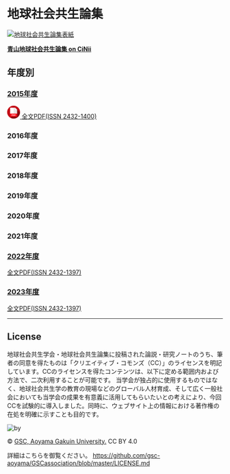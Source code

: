 # 地球社会共生論集
[<img src="https://cloud.githubusercontent.com/assets/416977/15894284/05bb03de-2dc0-11e6-8518-1b0a9ff8401d.png" width="400" alt="地球社会共生論集表紙">](https://ci.nii.ac.jp/ncid/AA12752326)

**[青山地球社会共生論集 on CiNii](https://ci.nii.ac.jp/ncid/AA12752326)**


## 年度別
### [2015年度](https://github.com/gsc-aoyama/GSCassociation/tree/master/2015)
[<img src="https://github.com/gsc-aoyama/GSCassociation/blob/master/assets/Pdf_icon_file.png?raw=true" width="30"> 全文PDF(ISSN 2432-1400)](https://github.com/gsc-aoyama/GSCassociation/blob/master/2015/%E5%9C%B0%E7%90%83%E7%A4%BE%E4%BC%9A%E5%85%B1%E7%94%9F%E8%AB%96%E9%9B%86%20%E5%89%B5%E5%88%8A%E5%8F%B7.pdf)
### 2016年度
### 2017年度
### 2018年度
### 2019年度
### 2020年度
### 2021年度
### [2022年度](https://github.com/gsc-aoyama/GSCassociation/tree/master/2022)
[全文PDF(ISSN 2432-1397)](https://github.com/gsc-aoyama/GSCassociation/blob/master/2022/%E9%9D%92%E5%B1%B1%E5%9C%B0%E7%90%83%E7%A4%BE%E4%BC%9A%E5%85%B1%E7%94%9F%E8%AB%96%E9%9B%86_7%E5%8F%B7.pdf)
### [2023年度](https://github.com/gsc-aoyama/GSCassociation/tree/master/2023)
[全文PDF(ISSN 2432-1397)](https://github.com/gsc-aoyama/GSCassociation/blob/master/2023/%E9%9D%92%E5%B1%B1%E5%9C%B0%E7%90%83%E7%A4%BE%E4%BC%9A%E5%85%B1%E7%94%9F%E8%AB%96%E9%9B%86_8%E5%8F%B7.pdf)

---

## License
地球社会共生学会・地球社会共生論集に投稿された論説・研究ノートのうち、筆者の同意を得たものは「クリエイティブ・コモンズ（CC）」のライセンスを明記しています。CCのライセンスを得たコンテンツは、以下に定める範囲内および方法で、二次利用することが可能です。 当学会が独占的に使用するものではなく、地球社会共生学の教育の現場などのグローバル人材育成、そして広く一般社会においても当学会の成果を有意義に活用してもらいたいとの考えにより、今回CCを試験的に導入しました。同時に、ウェブサイト上の情報における著作権の在処を明確に示すことも目的です。

![by](https://cloud.githubusercontent.com/assets/416977/24732870/da23585c-1aae-11e7-8f1a-ebfc5ce8fb75.png)

© [GSC, Aoyama Gakuin University.](https://github.com/gsc-aoyama) CC BY 4.0

詳細はこちらを御覧ください。
<https://github.com/gsc-aoyama/GSCassociation/blob/master/LICENSE.md>
